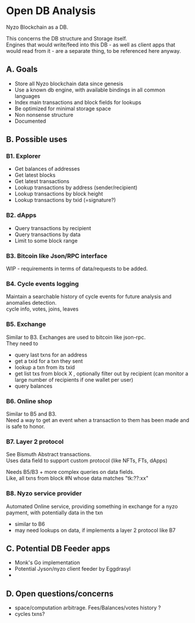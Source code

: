 # Open DB Analysis

Nyzo Blockchain as a DB. 

This concerns the DB structure and Storage itself.  
Engines that would write/feed into this DB - as well as client apps that would read from it - are a separate thing, to be referenced here anyway.

## A. Goals

- Store all Nyzo blockchain data since genesis
- Use a known db engine, with available bindings in all common languages
- Index main transactions and block fields for lookups
- Be optimized for minimal storage space
- Non nonsense structure
- Documented

## B. Possible uses

### B1. Explorer  

- Get balances of addresses
- Get latest blocks
- Get latest transactions
- Lookup transactions by address (sender/recipient)
- Lookup transactions by block height
- Lookup transactions by txid (=signature?)

### B2. dApps

- Query transactions by recipient
- Query transactions by data
- Limit to some block range

### B3. Bitcoin like Json/RPC interface

WIP - requirements in terms of data/requests to be added.

### B4. Cycle events logging

Maintain a searchable history of cycle events for future analysis and anomalies detection.  
cycle info, votes, joins, leaves

### B5. Exchange

Similar to B3. Exchanges are used to bitcoin like json-rpc.  
They need to  
- query last txns for an address
- get a txid for a txn they sent
- lookup a txn from its txid
- get list txs from block X , optionally filter out by recipient (can monitor a large number of recipients if one wallet per user)
- query balances

### B6. Online shop

Similar to B5 and B3.  
Need a way to get an event when a transaction to them has been made and is safe to honor.

### B7. Layer 2 protocol

See Bismuth Abstract transactions.  
Uses data field to support custom protocol (like NFTs, FTs, dApps)

Needs B5/B3 + more complex queries on data fields.  
Like, all txns from block #N whose data matches "tk:??:xx"

### B8. Nyzo service provider

Automated Online service, providing something in exchange for a nyzo payment, with potentially data in the txn
- similar to B6  
- may need lookups on data, if implements a layer 2 protocol like B7

## C. Potential DB Feeder apps

- Monk's Go implementation
- Potential Jyson/nyzo client feeder by Eggdrasyl
- 

## D. Open questions/concerns

- space/computation arbitrage. Fees/Balances/votes history ?
- cycles txns?
